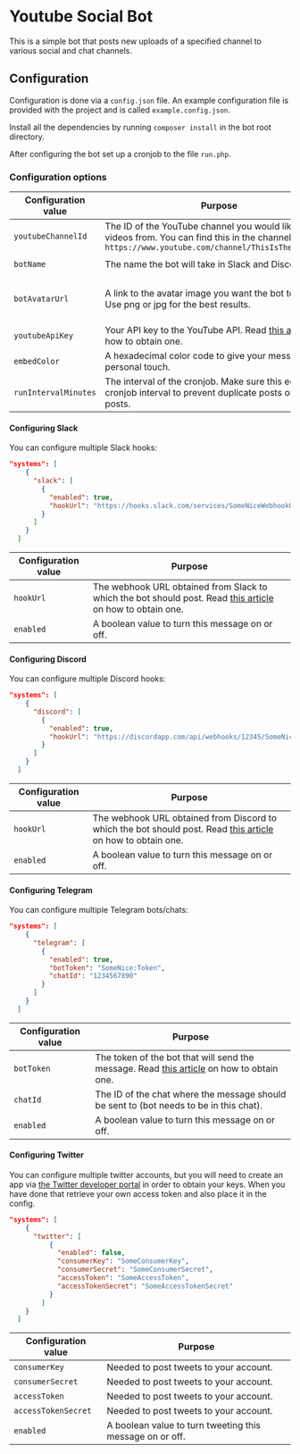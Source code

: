 # Youtube Social Bot

This is a simple bot that posts new uploads of a specified channel to various social and chat channels.

## Configuration

Configuration is done via a `config.json` file. An example configuration file is provided with the project and is called `example.config.json`.

Install all the dependencies by running `composer install` in the bot root directory.

After configuring the bot set up a cronjob to the file `run.php`.

### Configuration options

| Configuration value | Purpose | Default |
| --- | --- | --- |
| `youtubeChannelId` | The ID of the YouTube channel you would like to fetch videos from. You can find this in the channel url `https://www.youtube.com/channel/ThisIsTheChannelId` | `''` |
| `botName` | The name the bot will take in Slack and Discord. | `YouTube Bot` |
| `botAvatarUrl` | A link to the avatar image you want the bot to use. Use png or jpg for the best results. | Youtube icon image (png) |
| `youtubeApiKey` | Your API key to the YouTube API. Read [this article](https://developers.google.com/youtube/v3/getting-started) on how to obtain one. | `null` |
| `embedColor` | A hexadecimal color code to give your messages a personal touch. | `FF0000` |
| `runIntervalMinutes` | The interval of the cronjob. Make sure this equals the cronjob interval to prevent duplicate posts or missing posts. | `30` |

#### Configuring Slack

You can configure multiple Slack hooks:

```json
"systems": [
    {
      "slack": [
        {
          "enabled": true,
          "hookUrl": "https://hooks.slack.com/services/SomeNiceWebhookUrl"
        }
      ]
    }
  ]
```

| Configuration value | Purpose |
| ---| --- |
| `hookUrl` | The webhook URL obtained from Slack to which the bot should post. Read [this article](https://api.slack.com/incoming-webhooks) on how to obtain one. |
| `enabled` | A boolean value to turn this message on or off. |

#### Configuring Discord

You can configure multiple Discord hooks:

```json
"systems": [
    {
      "discord": [
        {
          "enabled": true,
          "hookUrl": "https://discordapp.com/api/webhooks/12345/SomeNiceWebhookUrl"
        }
      ]
    }
  ]
```

| Configuration value | Purpose |
| ---| --- |
| `hookUrl` | The webhook URL obtained from Discord to which the bot should post. Read [this article](https://support.discordapp.com/hc/en-us/articles/228383668-Intro-to-Webhooks) on how to obtain one. |
| `enabled` | A boolean value to turn this message on or off. |

#### Configuring Telegram

You can configure multiple Telegram bots/chats:

```json
"systems": [
    {
      "telegram": [
        {
          "enabled": true,
          "botToken": "SomeNice:Token",
          "chatId": "1234567890"
        }
      ]
    }
  ]
```

| Configuration value | Purpose |
| ---| --- |
| `botToken` | The token of the bot that will send the message. Read [this article](https://core.telegram.org/bots#botfather) on how to obtain one. |
| `chatId` | The ID of the chat where the message should be sent to (bot needs to be in this chat). |
| `enabled` | A boolean value to turn this message on or off. |

#### Configuring Twitter

You can configure multiple twitter accounts, but you will need to create an app via [the Twitter developer portal](https://apps.twitter.com) in order to obtain your keys. When you have done that retrieve your own access token and also place it in the config.

```json
"systems": [
    {
      "twitter": [
          {
            "enabled": false,
            "consumerKey": "SomeConsumerKey",
            "consumerSecret": "SomeConsumerSecret",
            "accessToken": "SomeAccessToken",
            "accessTokenSecret": "SomeAccessTokenSecret"
          }
        ]
    }
  ]
```

| Configuration value | Purpose |
| ---| --- |
| `consumerKey` | Needed to post tweets to your account. |
| `consumerSecret` | Needed to post tweets to your account. |
| `accessToken` | Needed to post tweets to your account. |
| `accessTokenSecret` | Needed to post tweets to your account. |
| `enabled` | A boolean value to turn tweeting this message on or off. |
